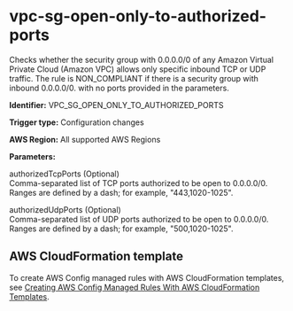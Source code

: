# vpc\-sg\-open\-only\-to\-authorized\-ports<a name="vpc-sg-open-only-to-authorized-ports"></a>

Checks whether the security group with 0\.0\.0\.0/0 of any Amazon Virtual Private Cloud \(Amazon VPC\) allows only specific inbound TCP or UDP traffic\. The rule is NON\_COMPLIANT if there is a security group with inbound 0\.0\.0\.0/0\. with no ports provided in the parameters\.

**Identifier:** VPC\_SG\_OPEN\_ONLY\_TO\_AUTHORIZED\_PORTS

**Trigger type:** Configuration changes

**AWS Region:** All supported AWS Regions

**Parameters:**

authorizedTcpPorts \(Optional\)  
Comma\-separated list of TCP ports authorized to be open to 0\.0\.0\.0/0\. Ranges are defined by a dash; for example, "443,1020\-1025"\.

authorizedUdpPorts \(Optional\)  
Comma\-separated list of UDP ports authorized to be open to 0\.0\.0\.0/0\. Ranges are defined by a dash; for example, "500,1020\-1025"\.

## AWS CloudFormation template<a name="w24aac11c29c17d353c15"></a>

To create AWS Config managed rules with AWS CloudFormation templates, see [Creating AWS Config Managed Rules With AWS CloudFormation Templates](aws-config-managed-rules-cloudformation-templates.md)\.